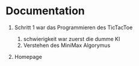 # Documentation

1. Schritt 1 war das Programmieren des TicTacToe

   1. schwierigkeit war zuerst die dumme KI
   2. Verstehen des MiniMax Algorymus

2. Homepage
